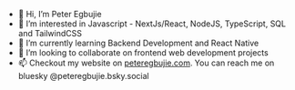 - 👋 Hi, I’m Peter Egbujie
- 👀 I’m interested in Javascript - NextJs/React, NodeJS, TypeScript, SQL and TailwindCSS
- 🌱 I’m currently learning Backend Development and React Native
- 💞️ I’m looking to collaborate on frontend web development projects
- 📫 Checkout my website on [peteregbujie.com](http://peteregbujie.com/). You can reach me on bluesky @peteregbujie.bsky.social

<!---
peteregbujie/peteregbujie is a ✨ special ✨ repository because its `README.md` (this file) appears on your GitHub profile.
You can click the Preview link to take a look at your changes.
--->
